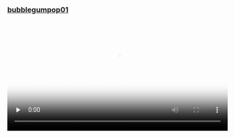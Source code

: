 ### [bubblegumpop01](https://bubblegumpop01.tumblr.com/)

<video controls preload="none" loop playsinline width="100%" height="auto" poster="https://pbs.twimg.com/media/GRhDJHPa0AAUJax?format=jpg&name=large">

<source src="https://archive.org/download/screen-recording-2024-07-02-3.14.48-pm/Screen%20recording%202024-07-02%203.14.48%20PM.mp4" type="video/mp4" />    
<source src="https://archive.org/download/screen-recording-2024-07-02-3.14.48-pm/Screen%20recording%202024-07-02%203.14.48%20PM.mp4" type="video/mp4" />
      
        Download the
        or
        <a href="">MP4</a>
        video.
</video>
